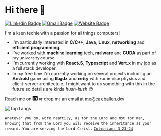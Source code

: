 # Hi there :wave:
[![Linkedin Badge](https://img.shields.io/badge/-caleballen-blue?style=flat-square&logo=Linkedin&logoColor=white&link=https://www.linkedin.com/in/caleb-m-allen/)](https://www.linkedin.com/in/caleb-m-allen/)
[![Gmail Badge](https://img.shields.io/badge/-me@caleballen.dev-c14438?style=flat-square&logo=Gmail&logoColor=white&link=mailto:me@caleballen.dev)](mailto:me@caleballen.dev)
[![Website Badge](https://img.shields.io/badge/-caleballen.dev-04e762?style=flat-square&logo=data%3Aimage%2Fsvg%2Bxml%3Bbase64%2CPD94bWwgdmVyc2lvbj0iMS4wIiBlbmNvZGluZz0iVVRGLTgiPz4NCjxzdmcgeG1sbnM9Imh0dHA6Ly93d3cudzMub3JnLzIwMDAvc3ZnIiB3aWR0aD0iNDIwIiBoZWlnaHQ9IjQyMCIgc3Ryb2tlPSIjRkZGIiBmaWxsPSJub25lIj4NCjxwYXRoIHN0cm9rZS13aWR0aD0iMjYiIGQ9Ik0yMDksMTVhMTk1LDE5NSAwIDEsMCAyLDB6Ii8%2BDQo8cGF0aCBzdHJva2Utd2lkdGg9IjE4IiBkPSJtMjEwLDE1djM5MG0xOTUtMTk1SDE1TTU5LDkwYTI2MCwyNjAgMCAwLDAgMzAyLDAgbTAsMjQwIGEyNjAsMjYwIDAgMCwwLTMwMiwwTTE5NSwyMGEyNTAsMjUwIDAgMCwwIDAsMzgyIG0zMCwwIGEyNTAsMjUwIDAgMCwwIDAtMzgyIi8%2BDQo8L3N2Zz4%3D&logoColor=white&link=https://caleballen.dev)](https://caleballen.dev)

I'm a keen techie with a passion for all things computers!

* I'm particularly interested in **C/C++**, **Java**, **Linux**, **networking** and **efficient programming**.
* I've worked with **machine learning** tech, **malware** and **CUDA** as part of my university course.
* I'm currently working with **ReactJS**, **Typescript** and **Vert.x** in my job as a full stack developer.
* In my free time I'm currently working on several projects including an **Android** game using **libgdx** and **netty** with some nice physics and client-server architecture. I might want to do something with this in the future so details are kinda *hush-hush* 😯

Reach me on [![LinkedIn][1.2]][1] or drop me an email at me@caleballen.dev

[1]: https://www.linkedin.com/in/caleb-m-allen/
[1.2]: https://raw.githubusercontent.com/caleballen/caleballen/master/linkedin-3-16.png (LinkedIn)

![Top Langs](https://github-readme-stats.vercel.app/api/top-langs/?username=caleballen&layout=compact)

`Whatever you do, work heartily, as for the Lord and not for men, knowing that from the Lord you will receive the inheritance as your reward. You are serving the Lord Christ.` [`Colossians 3:23-24`](https://www.biblegateway.com/passage/?search=Colossians+3%3A23-24&version=ESV)
